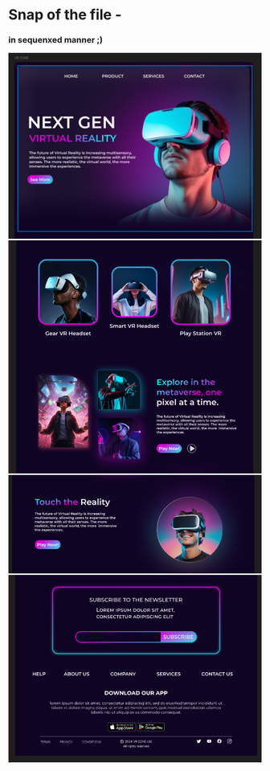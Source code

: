 # Snap of the file -
### in sequenxed manner ;)

![VR ZONE](01.png)
![VR ZONE](02.png)
![VR ZONE](03.png)
![VR ZONE](04.png)
